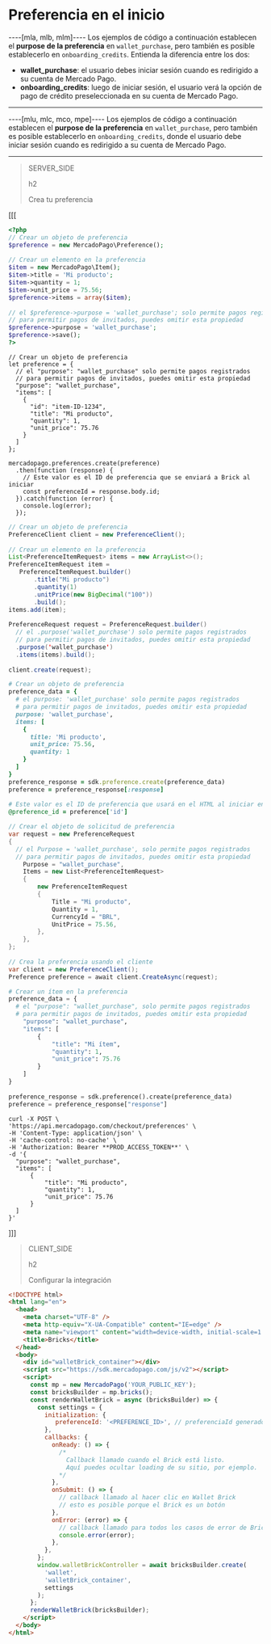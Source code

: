 # Preferencia en el inicio

----[mla, mlb, mlm]----
Los ejemplos de código a continuación establecen el **purpose de la preferencia** en `wallet_purchase`, pero también es posible establecerlo en `onboarding_credits`. Entienda la diferencia entre los dos:

* **wallet_purchase**: el usuario debes iniciar sesión cuando es redirigido a su cuenta de Mercado Pago.
* **onboarding_credits**: luego de iniciar sesión, el usuario verá la opción de pago de crédito preseleccionada en su cuenta de Mercado Pago.

------------
----[mlu, mlc, mco, mpe]----
Los ejemplos de código a continuación establecen el **purpose de la preferencia** en `wallet_purchase`, pero también es posible establecerlo en `onboarding_credits`, donde el usuario debe iniciar sesión cuando es redirigido a su cuenta de Mercado Pago.

------------

> SERVER_SIDE
>
> h2
>
> Crea tu preferencia

[[[
```php
<?php
// Crear un objeto de preferencia
$preference = new MercadoPago\Preference();
 
// Crear un elemento en la preferencia
$item = new MercadoPago\Item();
$item->title = 'Mi producto';
$item->quantity = 1;
$item->unit_price = 75.56;
$preference->items = array($item);
 
// el $preference->purpose = 'wallet_purchase'; solo permite pagos registrados
// para permitir pagos de invitados, puedes omitir esta propiedad
$preference->purpose = 'wallet_purchase';
$preference->save();
?>
```
```node
// Crear un objeto de preferencia
let preference = {
  // el "purpose": "wallet_purchase" solo permite pagos registrados
  // para permitir pagos de invitados, puedes omitir esta propiedad
  "purpose": "wallet_purchase",
  "items": [
    {
      "id": "item-ID-1234",
      "title": "Mi producto",
      "quantity": 1,
      "unit_price": 75.76
    }
  ]
};
 
mercadopago.preferences.create(preference)
  .then(function (response) {
    // Este valor es el ID de preferencia que se enviará a Brick al iniciar
    const preferenceId = response.body.id;
  }).catch(function (error) {
    console.log(error);
  });
```
```java
// Crear un objeto de preferencia
PreferenceClient client = new PreferenceClient();
 
// Crear un elemento en la preferencia
List<PreferenceItemRequest> items = new ArrayList<>();
PreferenceItemRequest item =
   PreferenceItemRequest.builder()
       .title("Mi producto")
       .quantity(1)
       .unitPrice(new BigDecimal("100"))
       .build();
items.add(item);
 
PreferenceRequest request = PreferenceRequest.builder()
  // el .purpose('wallet_purchase') solo permite pagos registrados
  // para permitir pagos de invitados, puedes omitir esta propiedad
  .purpose('wallet_purchase')
  .items(items).build();
 
client.create(request);
```
```ruby
# Crear un objeto de preferencia
preference_data = {
  # el purpose: 'wallet_purchase' solo permite pagos registrados
  # para permitir pagos de invitados, puedes omitir esta propiedad
  purpose: 'wallet_purchase',
  items: [
    {
      title: 'Mi producto',
      unit_price: 75.56,
      quantity: 1
    }
  ]
}
preference_response = sdk.preference.create(preference_data)
preference = preference_response[:response]
 
# Este valor es el ID de preferencia que usará en el HTML al iniciar en Brick
@preference_id = preference['id']
```
```csharp
// Crear el objeto de solicitud de preferencia
var request = new PreferenceRequest
{
  // el Purpose = 'wallet_purchase', solo permite pagos registrados
  // para permitir pagos de invitados, puedes omitir esta propiedad
    Purpose = "wallet_purchase",
    Items = new List<PreferenceItemRequest>
    {
        new PreferenceItemRequest
        {
            Title = "Mi producto",
            Quantity = 1,
            CurrencyId = "BRL",
            UnitPrice = 75.56,
        },
    },
};
 
// Crea la preferencia usando el cliente
var client = new PreferenceClient();
Preference preference = await client.CreateAsync(request);
```
```python
# Crear un ítem en la preferencia
preference_data = {
  # el "purpose": "wallet_purchase", solo permite pagos registrados
  # para permitir pagos de invitados, puedes omitir esta propiedad
    "purpose": "wallet_purchase",
    "items": [
        {
            "title": "Mi ítem",
            "quantity": 1,
            "unit_price": 75.76
        }
    ]
}
 
preference_response = sdk.preference().create(preference_data)
preference = preference_response["response"]
```
```curl
curl -X POST \
'https://api.mercadopago.com/checkout/preferences' \
-H 'Content-Type: application/json' \
-H 'cache-control: no-cache' \
-H 'Authorization: Bearer **PROD_ACCESS_TOKEN**' \
-d '{
  "purpose": "wallet_purchase",
  "items": [
      {
          "title": "Mi producto",
          "quantity": 1,
          "unit_price": 75.76
      }
  ]
}'
```
]]]

> CLIENT_SIDE
>
> h2
>
> Configurar la integración

```html
<!DOCTYPE html>
<html lang="en">
  <head>
    <meta charset="UTF-8" />
    <meta http-equiv="X-UA-Compatible" content="IE=edge" />
    <meta name="viewport" content="width=device-width, initial-scale=1.0" />
    <title>Bricks</title>
  </head>
  <body>
    <div id="walletBrick_container"></div>
    <script src="https://sdk.mercadopago.com/js/v2"></script>
    <script>
      const mp = new MercadoPago('YOUR_PUBLIC_KEY');
      const bricksBuilder = mp.bricks();
      const renderWalletBrick = async (bricksBuilder) => {
        const settings = {
          initialization: {
             preferenceId: '<PREFERENCE_ID>', // preferenciaId generado en backend
          },
          callbacks: {
            onReady: () => {
              /*
                Callback llamado cuando el Brick está listo.
                Aquí puedes ocultar loading de su sitio, por ejemplo.
              */
            },
            onSubmit: () => {
              // callback llamado al hacer clic en Wallet Brick
              // esto es posible porque el Brick es un botón
            },
            onError: (error) => {
              // callback llamado para todos los casos de error de Brick
              console.error(error);
            },
          },
        };
        window.walletBrickController = await bricksBuilder.create(
          'wallet',
          'walletBrick_container',
          settings
        );
      };
      renderWalletBrick(bricksBuilder);
    </script>
  </body>
</html>
```